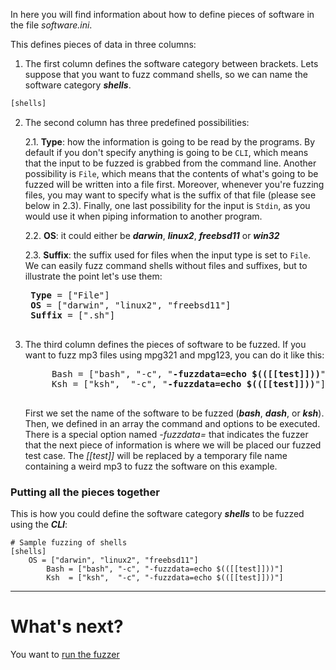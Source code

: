 In here you will find information about how to define pieces of software in the file *software.ini*.

This defines pieces of data in three columns:
1. The first column defines the software category between brackets. Lets suppose that you want to fuzz command shells, so we can name the software category ***shells***.
```javascript
[shells]
```
2. The second column has three predefined possibilities:

    2.1. **Type**: how the information is going to be read by the programs. By default if you don't specify anything is going to be ```CLI```, which means that the input to be fuzzed is grabbed from the command line. Another possibility is ```File```, which means that the contents of what's going to be fuzzed will be written into a file first. Moreover, whenever you're fuzzing files, you may want to specify what is the suffix of that file (please see below in 2.3). Finally, one last possibility for the input is ```Stdin```, as you would use it when piping information to another program.

    2.2. **OS**: it could either be ***darwin***, ***linux2***, ***freebsd11*** or ***win32***

    2.3. **Suffix**: the suffix used for files when the input type is set to ```File```. We can easily fuzz command shells without files and suffixes, but to illustrate the point let's use them:
    <pre>
    <b>Type</b> = ["File"]
    <b>OS</b> = ["darwin", "linux2", "freebsd11"]
    <b>Suffix</b> = [".sh"]
    </pre>

3. The third column defines the pieces of software to be fuzzed. If you want to fuzz mp3 files using mpg321 and mpg123, you can do it like this:

    <pre>
        Bash = ["bash", "-c", "<b>-fuzzdata=echo $(([[test]]))</b>"]
        Ksh = ["ksh",  "-c", "<b>-fuzzdata=echo $(([[test]]))</b>"]
    </pre>

      First we set the name of the software to be fuzzed (***bash***, ***dash***, or ***ksh***). Then, we defined in an array the command and options to be executed. There is a special option named *-fuzzdata=* that indicates the fuzzer that the next piece of information is where we will be placed our fuzzed test case. The *[[test]]* will be replaced by a temporary file name containing a weird mp3 to fuzz the software on this example.

### Putting all the pieces together
This is how you could define the software category ***shells*** to be fuzzed using the ***CLI***:
```
# Sample fuzzing of shells
[shells]
    OS = ["darwin", "linux2", "freebsd11"]
        Bash = ["bash", "-c", "-fuzzdata=echo $(([[test]]))"]
        Ksh  = ["ksh",  "-c", "-fuzzdata=echo $(([[test]]))"]
```
---
# What's next?

You want to [run the fuzzer](https://github.com/IOActive/XDiFF/wiki/Run-the-fuzzer)